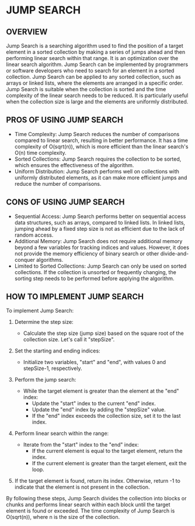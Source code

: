 # JUMP SEARCH
## OVERVIEW

Jump Search is a searching algorithm used to find the position of a target element in a sorted collection by making a series of jumps ahead and then performing linear search within that range. It is an optimization over the linear search algorithm. Jump Search can be implemented by programmers or software developers who need to search for an element in a sorted collection. Jump Search can be applied to any sorted collection, such as arrays or linked lists, where the elements are arranged in a specific order. Jump Search is suitable when the collection is sorted and the time complexity of the linear search needs to be reduced. It is particularly useful when the collection size is large and the elements are uniformly distributed.

## PROS OF USING JUMP SEARCH
- Time Complexity: Jump Search reduces the number of comparisons compared to linear search, resulting in better performance. It has a time complexity of O(sqrt(n)), which is more efficient than the linear search's O(n) time complexity.
- Sorted Collections: Jump Search requires the collection to be sorted, which ensures the effectiveness of the algorithm.
- Uniform Distribution: Jump Search performs well on collections with uniformly distributed elements, as it can make more efficient jumps and reduce the number of comparisons.

## CONS OF USING JUMP SEARCH
- Sequential Access: Jump Search performs better on sequential access data structures, such as arrays, compared to linked lists. In linked lists, jumping ahead by a fixed step size is not as efficient due to the lack of random access.
- Additional Memory: Jump Search does not require additional memory beyond a few variables for tracking indices and values. However, it does not provide the memory efficiency of binary search or other divide-and-conquer algorithms.
- Limited to Sorted Collections: Jump Search can only be used on sorted collections. If the collection is unsorted or frequently changing, the sorting step needs to be performed before applying the algorithm.

## HOW TO IMPLEMENT JUMP SEARCH

To implement Jump Search:

1. Determine the step size:
   - Calculate the step size (jump size) based on the square root of the collection size. Let's call it "stepSize".

2. Set the starting and ending indices:
   - Initialize two variables, "start" and "end", with values 0 and stepSize-1, respectively.

3. Perform the jump search:
   - While the target element is greater than the element at the "end" index:
     - Update the "start" index to the current "end" index.
     - Update the "end" index by adding the "stepSize" value.
     - If the "end" index exceeds the collection size, set it to the last index.

4. Perform linear search within the range:
   - Iterate from the "start" index to the "end" index:
     - If the current element is equal to the target element, return the index.
     - If the current element is greater than the target element, exit the loop.

5. If the target element is found, return its index. Otherwise, return -1 to indicate that the element is not present in the collection.

By following these steps, Jump Search divides the collection into blocks or chunks and performs linear search within each block until the target element is found or exceeded. The time complexity of Jump Search is O(sqrt(n)), where n is the size of the collection.
